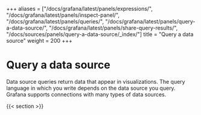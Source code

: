 +++
aliases = ["/docs/grafana/latest/panels/expressions/", "/docs/grafana/latest/panels/inspect-panel/", "/docs/grafana/latest/panels/queries/", "/docs/grafana/latest/panels/query-a-data-source/", "/docs/grafana/latest/panels/share-query-results/", "/docs/sources/panels/query-a-data-source/_index/"]
title = "Query a data source"
weight = 200
+++

# Query a data source

Data source queries return data that appear in visualizations. The query language in which you write depends on the data source you query. Grafana supports connections with many types of data sources.

{{< section >}}
